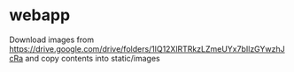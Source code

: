 # webapp
Download images from https://drive.google.com/drive/folders/1lQ12XlRTRkzLZmeUYx7bIlzGYwzhJcRa and copy contents into static/images
